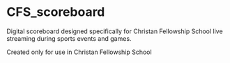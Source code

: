 <h1>CFS_scoreboard</h1>

Digital scoreboard designed specifically for Christan Fellowship School live streaming during sports events and games.

Created only for use in Christan Fellowship School
